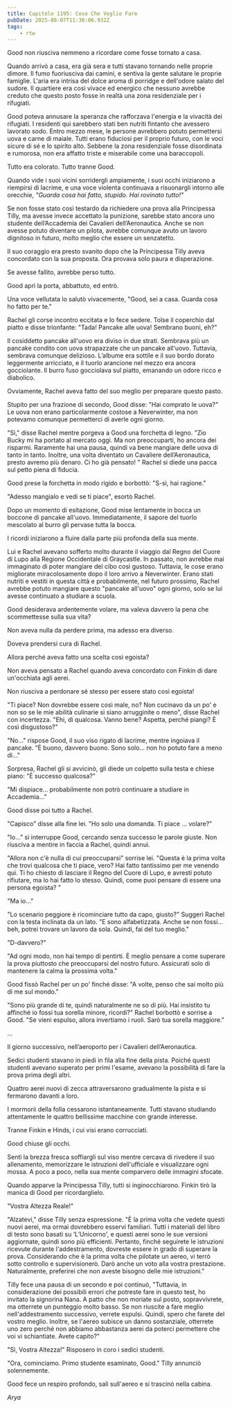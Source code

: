 ```yaml
---
title: Capitolo 1195: Cose Che Voglio Fare
pubDate: 2025-08-07T11:30:06.932Z
tags:
    - rtw
---
```



Good non riusciva nemmeno a ricordare come fosse tornato a casa.


Quando arrivò a casa, era già sera e tutti stavano tornando nelle proprie dimore. Il fumo fuoriusciva dai camini, e sentiva la gente salutare le proprie famiglie. L'aria era intrisa del dolce aroma di porridge e dell'odore salato del sudore. Il quartiere era così vivace ed energico che nessuno avrebbe creduto che questo posto fosse in realtà una zona residenziale per i rifugiati.


Good poteva annusare la speranza che rafforzava l'energia e la vivacità dei rifugiati. I residenti qui sarebbero stati ben nutriti fintanto che avessero lavorato sodo. Entro mezzo mese, le persone avrebbero potuto permettersi uova e carne di maiale. Tutti erano fiduciosi per il proprio futuro, con le voci sicure di sé e lo spirito alto. Sebbene la zona residenziale fosse disordinata e rumorosa, non era affatto triste e miserabile come una baraccopoli.


Tutto era colorato. Tutto tranne Good.


Quando vide i suoi vicini sorridergli ampiamente, i suoi occhi iniziarono a riempirsi di lacrime, e una voce violenta continuava a risuonargli intorno alle orecchie, <em>"Guarda cosa hai fatto, stupido. Hai rovinato tutto!"</em>


Se non fosse stato così testardo da richiedere una prova alla Principessa Tilly, ma avesse invece accettato la punizione, sarebbe stato ancora uno studente dell’Accademia dei Cavalieri dell’Aeronautica. Anche se non avesse potuto diventare un pilota, avrebbe comunque avuto un lavoro dignitoso in futuro, molto meglio che essere un senzatetto.


Il suo coraggio era presto svanito dopo che la Principessa Tilly aveva concordato con la sua proposta. Ora provava solo paura e disperazione.


Se avesse fallito, avrebbe perso tutto.


Good aprì la porta, abbattuto, ed entrò.


Una voce vellutata lo salutò vivacemente, "Good, sei a casa. Guarda cosa ho fatto per te."


Rachel gli corse incontro eccitata e lo fece sedere. Tolse il coperchio dal piatto e disse trionfante: "Tada! Pancake alle uova! Sembrano buoni, eh?"


Il cosiddetto pancake all'uovo era diviso in due strati. Sembrava più un pancake condito con uova strapazzate che un pancake all'uovo. Tuttavia, sembrava comunque delizioso. L’albume era sottile e il suo bordo dorato leggermente arricciato, e il tuorlo arancione nel mezzo era ancora gocciolante. Il burro fuso gocciolava sul piatto, emanando un odore ricco e diabolico.


Ovviamente, Rachel aveva fatto del suo meglio per preparare questo pasto.


Stupito per una frazione di secondo, Good disse: "Hai comprato le uova?" Le uova non erano particolarmente costose a Neverwinter, ma non potevamo comunque permetterci di averle ogni giorno.


"Sì," disse Rachel mentre porgeva a Good una forchetta di legno. "Zio Bucky mi ha portato al mercato oggi. Ma non preoccuparti, ho ancora dei risparmi. Raramente hai una pausa, quindi va bene mangiare delle uova di tanto in tanto. Inoltre, una volta diventato un Cavaliere dell’Aeronautica, presto avremo più denaro. Ci ho già pensato! " Rachel si diede una pacca sul petto piena di fiducia.


Good prese la forchetta in modo rigido e borbottò: "S-sì, hai ragione."


"Adesso mangialo e vedi se ti piace", esortò Rachel.


Dopo un momento di esitazione, Good mise lentamente in bocca un boccone di pancake all'uovo. Immediatamente, il sapore del tuorlo mescolato al burro gli pervase tutta la bocca.


I ricordi iniziarono a fluire dalla parte più profonda della sua mente.


Lui e Rachel avevano sofferto molto durante il viaggio dal Regno del Cuore di Lupo alla Regione Occidentale di Graycastle. In passato, non avrebbe mai immaginato di poter mangiare del cibo così gustoso. Tuttavia, le cose erano migliorate miracolosamente dopo il loro arrivo a Neverwinter. Erano stati nutriti e vestiti in questa città e probabilmente, nel futuro prossimo, Rachel avrebbe potuto mangiare questo "pancake all'uovo" ogni giorno, solo se lui avesse continuato a studiare a scuola.


Good desiderava ardentemente volare, ma valeva davvero la pena che scommettesse sulla sua vita?


Non aveva nulla da perdere prima, ma adesso era diverso.


Doveva prendersi cura di Rachel.


Allora perché aveva fatto una scelta così egoista?


Non aveva pensato a Rachel quando aveva concordato con Finkin di dare un'occhiata agli aerei.


Non riusciva a perdonare sé stesso per essere stato così egoista!


"Ti piace? Non dovrebbe essere così male, no? Non cucinavo da un po' e non so se le mie abilità culinarie si siano arrugginite o meno", disse Rachel con incertezza. "Ehi, dì qualcosa. Vanno bene? Aspetta, perché piangi? È così disgustoso?"


"No..." rispose Good, il suo viso rigato di lacrime, mentre ingoiava il pancake. “È buono, davvero buono. Sono solo... non ho potuto fare a meno di..."


Sorpresa, Rachel gli si avvicinò, gli diede un colpetto sulla testa e chiese piano: "È successo qualcosa?"


"Mi dispiace... probabilmente non potrò continuare a studiare in Accademia..."


Good disse poi tutto a Rachel.


"Capisco" disse alla fine lei. "Ho solo una domanda. Ti piace … volare?"


"Io..." si interruppe Good, cercando senza successo le parole giuste. Non riusciva a mentire in faccia a Rachel, quindi annuì.


"Allora non c'è nulla di cui preoccuparsi" sorrise lei. "Questa è la prima volta che trovi qualcosa che ti piace, vero? Hai fatto tantissimo per me venendo qui. Ti ho chiesto di lasciare il Regno del Cuore di Lupo, e avresti potuto rifiutare, ma lo hai fatto lo stesso. Quindi, come puoi pensare di essere una persona egoista? "


"Ma io..."


"Lo scenario peggiore è ricominciare tutto da capo, giusto?" Suggerì Rachel con la testa inclinata da un lato. "E sono alfabetizzata. Anche se non fossi… beh, potrei trovare un lavoro da sola. Quindi, fai del tuo meglio."


"D-davvero?"


"Ad ogni modo, non hai tempo di pentirti. È meglio pensare a come superare la prova piuttosto che preoccuparsi del nostro futuro. Assicurati solo di mantenere la calma la prossima volta."


Good fissò Rachel per un po' finché disse: "A volte, penso che sai molto più di me sul mondo."


"Sono più grande di te, quindi naturalmente ne so di più. Hai insistito tu affinché io fossi tua sorella minore, ricordi?" Rachel borbottò e sorrise a Good. "Se vieni espulso, allora invertiamo i ruoli. Sarò tua sorella maggiore."


...


Il giorno successivo, nell’aeroporto per i Cavalieri dell’Aeronautica.


Sedici studenti stavano in piedi in fila alla fine della pista. Poiché questi studenti avevano superato per primi l'esame, avevano la possibilità di fare la prova prima degli altri.


Quattro aerei nuovi di zecca attraversarono gradualmente la pista e si fermarono davanti a loro.


I mormorii della folla cessarono istantaneamente. Tutti stavano studiando attentamente le quattro bellissime macchine con grande interesse.


Tranne Finkin e Hinds, i cui visi erano corrucciati.


Good chiuse gli occhi.


Sentì la brezza fresca soffiargli sul viso mentre cercava di rivedere il suo allenamento, memorizzare le istruzioni dell'ufficiale e visualizzare ogni mossa. A poco a poco, nella sua mente comparvero delle immagini sfocate.


Quando apparve la Principessa Tilly, tutti si inginocchiarono. Finkin tirò la manica di Good per ricordarglielo.


"Vostra Altezza Reale!"


"Alzatevi," disse Tilly senza espressione. "È la prima volta che vedete questi nuovi aerei, ma ormai dovrebbero esservi familiari. Tutti i materiali del libro di testo sono basati su ‘L’Unicorno', e questi aerei sono le sue versioni aggiornate, quindi sono più efficienti. Pertanto, finché seguirete le istruzioni ricevute durante l'addestramento, dovreste essere in grado di superare la prova. Considerando che è la prima volta che pilotate un aereo, vi terrò sotto controllo e supervisionerò. Darò anche un voto alla vostra prestazione. Naturalmente, preferirei che non aveste bisogno delle mie istruzioni."


Tilly fece una pausa di un secondo e poi continuò, "Tuttavia, in considerazione dei possibili errori che potreste fare in questo test, ho invitato la signorina Nana. A patto che non moriate sul posto, sopravvivrete, ma otterrete un punteggio molto basso. Se non riuscite a fare meglio nell'addestramento successivo, verrete espulsi. Quindi, spero che farete del vostro meglio. Inoltre, se l'aereo subisce un danno sostanziale, otterrete uno zero perché non abbiamo abbastanza aerei da poterci permettere che voi vi schiantiate. Avete capito?"


"Sì, Vostra Altezza!" Risposero in coro i sedici studenti.


"Ora, cominciamo. Primo studente esaminato, Good." Tilly annunciò solennemente.


Good fece un respiro profondo, salì sull'aereo e si trascinò nella cabina.


<em>Arya</em>
                                


                                




